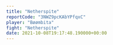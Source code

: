```yaml
---
title: "Netherspite"
reportCode: "3NWZ9pcKAbYPfqxC"
player: "Bøømbita"
fight: "Netherspite"
date: 2021-10-08T19:17:48.190000+00:00
---
```

